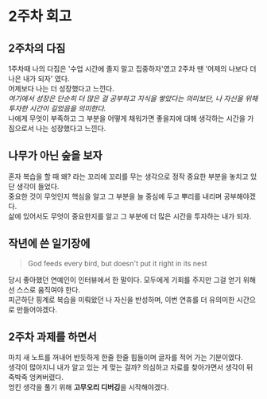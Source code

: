 # 2주차 회고

## 2주차의 다짐
1주차때 나의 다짐은 '수업 시간에 졸지 말고 집중하자'였고 2주차 땐 '어제의 나보다 더 나은 내가 되자' 였다.  
어제보다 나는 더 성장했다고 느낀다.  
*여기에서 성장은 단순히 더 많은 걸 공부하고 지식을 쌓았다는 의미보단, 나 자신을 위해 투자한 시간이 길었음을 의미한다.*  
나에게 무엇이 부족하고 그 부분을 어떻게 채워가면 좋을지에 대해 생각하는 시간을 가짐으로서 나는 성장했다고 느낀다.  

## 나무가 아닌 숲을 보자
혼자 복습을 할 때 왜? 라는 꼬리에 꼬리를 무는 생각으로 정작 중요한 부분을 놓치고 있단 생각이 들었다.  
중요한 것이 무엇인지 핵심을 알고 그 부분을 늘 중심에 두고 뿌리를 내리며 공부해야겠다.  
삶에 있어서도 무엇이 중요한지를 알고 그 부분에 더 많은 시간을 투자하는 내가 되자.  

## 작년에 쓴 일기장에

> God feeds every bird, but doesn't put it right in its nest

당시 좋아했던 연예인이 인터뷰에서 한 말이다. 모두에게 기회를 주지만 그걸 얻기 위해선 스스로 움직여야 한다.  
피곤하단 핑계로 복습을 미뤄왔던 나 자신을 반성하며, 이번 연휴를 더 유의미한 시간으로 만들어야겠다.  

## 2주차 과제를 하면서
마치 새 노트를 꺼내어 반듯하게 한줄 한줄 힘들이며 글자를 적어 가는 기분이였다.  
생각이 많아지니 내가 알고 있는 게 맞는 걸까? 의심하고 자료를 찾아가면서 생각이 뒤죽박죽 엉켜버렸다.  
엉킨 생각을 풀기 위해 **고무오리 디버깅**을 시작해야겠다.  